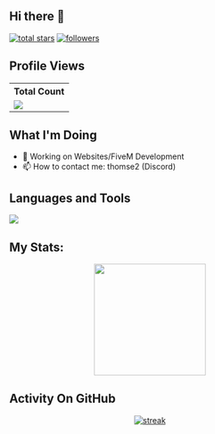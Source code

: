 ## Hi there 👋

<a href="https://github.com/TH0MSE2?tab=repositories&sort=stargazers">
   <img alt="total stars" title="Total stars on GitHub" src="https://custom-icon-badges.demolab.com/github/stars/TH0MSE2?color=B8B92B&style=for-the-badge&labelColor=959532&logo=star"/></a>
   <a href="https://github.com/TH0MSE2"><img alt="followers" title="Follow me on Github" src="https://img.shields.io/github/followers/TH0MSE2?color=236ad3&style=for-the-badge&logo=github&label=Follow"/></a>
 </p>
 
## Profile Views


  <table>
    <tr>
      <!-- <th>Profile Views</th> -->
      <th>Total Count</th>
    </tr>
    <tr>
      <!-- <td>
        <div align="center">
          <a href="https://github.com/TH0MSE2"><img src="https://github.com/TH0MSE2.png" alt="@TH0MSE2" width="52" /></a>
          <br />
          <a align="center" href="https://github.com/TH0MSE2"><b>TH0MSE2</b></a>
        </b>
      </td> -->
      <!-- Profile Views -->
      <td>
         <a href="https://github.com/TH0MSE2"> <img src="https://komarev.com/ghpvc/?username=TH0MSE2&style=for-the-badge&color=brightgreen"> </a>
      </td>
    </tr>
  </table>

## What I'm Doing

- 🔭 Working on Websites/FiveM Development
- 📫 How to contact me: thomse2 (Discord)

## Languages and Tools

<p align="left"> <a href="https://github.com/TH0MSE2"><img src="https://skillicons.dev/icons?i=vscode,lua,mysql,html,css,js,nodejs,nextjs"> </a> </p>

## My Stats:
<p align="center">
<img height="200px" src="https://github-readme-stats.vercel.app/api?username=TH0MSE2&hide_border=true&show_icons=true&count_private=true&theme=gruvbox&bg_color=151515">
</p>

## Activity On GitHub

<p align="center">
  <a href="https://github.com/TH0MSE2">      
<img title="stats" alt="streak" src="https://github-readme-streak-stats.herokuapp.com/?user=TH0MSE2&theme=dark&hide_border=true&stroke=f53b3b"/>
</a> 
</p>